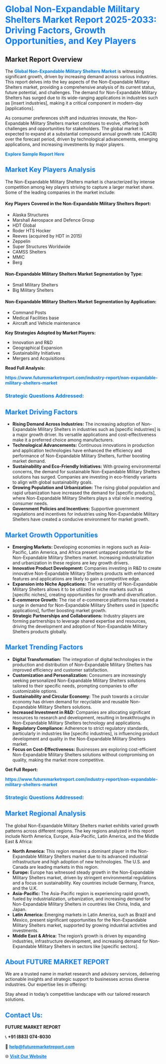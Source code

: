 <h1 style="color: #007BFF;">Global Non-Expandable Military Shelters Market Report 2025-2033: Driving Factors, Growth Opportunities, and Key Players</h1>

<section id="overview">
<h2>Market Report Overview</h2>
<p>The <a href="https://www.futuremarketreport.com/industry-report/non-expandable-military-shelters-market" style="color: #007BFF; text-decoration: none;"><strong>Global Non-Expandable Military Shelters Market</strong></a> is witnessing significant growth, driven by increasing demand across various industries. This report delves into the key aspects of the Non-Expandable Military Shelters market, providing a comprehensive analysis of its current status, future potential, and challenges. The demand for Non-Expandable Military Shelters has surged due to its wide-ranging applications in industries such as [insert industries], making it a critical component in modern-day [applications].</p>
<p>As consumer preferences shift and industries innovate, the Non-Expandable Military Shelters market continues to evolve, offering both challenges and opportunities for stakeholders. The global market is expected to expand at a substantial compound annual growth rate (CAGR) over the forecast period, driven by technological advancements, emerging applications, and increasing investments by major players.</p>
</section>

<section id="overview">
<p><a href="https://www.futuremarketreport.com/request-sample/reportId=104698" style="color: #007BFF; text-decoration: none;"><strong>Explore Sample Report Here</strong></a></p>
</section>

<section id="key-players">
<h2 style="color: #007BFF;">Market Key Players Analysis</h2>
<p>The Non-Expandable Military Shelters market is characterized by intense competition among key players striving to capture a larger market share. Some of the leading companies in the market include:</p>
<h4>Key Players Covered in the Non-Expandable Military Shelters Report:</h4>
<ul><li>Alaska Structures</li><li>Marshall Aerospace and Defence Group</li><li>HDT Global</li><li>Roder HTS Hocker</li><li>Reeves (acquired by HDT in 2015)</li><li>Zeppelin</li><li>Super Structures Worldwide</li><li>CAMSS Shelters</li><li>MMIC</li><li>Berg</li></ul>
<h4>Non-Expandable Military Shelters Market Segmentation by Type:</h4>
<ul><li>Small Military Shelters</li><li>Big Military Shelters</li></ul>

<h4>Non-Expandable Military Shelters Market Segmentation by Application:</h4>
<ul><li>Command Posts</li><li>Medical Facilities base</li><li>Aircraft and Vehicle maintenance</li></ul>
<p><strong>Key Strategies Adopted by Market Players:</strong></p>
<ul>
<li>Innovation and R&D</li>
<li>Geographical Expansion</li>
<li>Sustainability Initiatives</li>
<li>Mergers and Acquisitions</li>
</ul>
</section>

<section>
<p><strong>Read Full Analysis: </strong></p><a href="https://www.futuremarketreport.com/industry-report/non-expandable-military-shelters-market" style="color: #007BFF; text-decoration: none;"><strong>https://www.futuremarketreport.com/industry-report/non-expandable-military-shelters-market</strong></a>
<h3 style="color: #007BFF;">Strategic Questions Addressed:</h3>
</section>

<section id="driving-factors">
<h2 style="color: #007BFF;">Market Driving Factors</h2>
<ul>
<li><strong>Rising Demand Across Industries:</strong> The increasing adoption of Non-Expandable Military Shelters in industries such as [specific industries] is a major growth driver. Its versatile applications and cost-effectiveness make it a preferred choice among manufacturers.</li>
<li><strong>Technological Advancements:</strong> Continuous innovations in production and application technologies have enhanced the efficiency and performance of Non-Expandable Military Shelters, further boosting market demand.</li>
<li><strong>Sustainability and Eco-Friendly Initiatives:</strong> With growing environmental concerns, the demand for sustainable Non-Expandable Military Shelters solutions has surged. Companies are investing in eco-friendly variants to align with global sustainability goals.</li>
<li><strong>Growing Population and Urbanization:</strong> The rising global population and rapid urbanization have increased the demand for [specific products], where Non-Expandable Military Shelters plays a vital role in meeting consumer needs.</li>
<li><strong>Government Policies and Incentives:</strong> Supportive government regulations and incentives for industries using Non-Expandable Military Shelters have created a conducive environment for market growth.</li>
</ul>
</section>

<section id="growth-opportunities">
<h2 style="color: #007BFF;">Market Growth Opportunities</h2>
<ul>
<li><strong>Emerging Markets:</strong> Developing economies in regions such as Asia-Pacific, Latin America, and Africa present untapped potential for the Non-Expandable Military Shelters market. Increasing industrialization and urbanization in these regions are key growth drivers.</li>
<li><strong>Innovative Product Development:</strong> Companies investing in R&D to create innovative Non-Expandable Military Shelters products with enhanced features and applications are likely to gain a competitive edge.</li>
<li><strong>Expansion into Niche Applications:</strong> The versatility of Non-Expandable Military Shelters allows it to be utilized in niche markets such as [specific niches], creating opportunities for growth and diversification.</li>
<li><strong>E-commerce Growth:</strong> The rise of e-commerce platforms has created a surge in demand for Non-Expandable Military Shelters used in [specific applications], further boosting market growth.</li>
<li><strong>Strategic Partnerships and Collaborations:</strong> Industry players are forming partnerships to leverage shared expertise and resources, driving the development and adoption of Non-Expandable Military Shelters products globally.</li>
</ul>
</section>

<section id="trending-factors">
<h2 style="color: #007BFF;">Market Trending Factors</h2>
<ul>
<li><strong>Digital Transformation:</strong> The integration of digital technologies in the production and distribution of Non-Expandable Military Shelters has improved efficiency and customer satisfaction.</li>
<li><strong>Customization and Personalization:</strong> Consumers are increasingly seeking personalized Non-Expandable Military Shelters solutions tailored to their specific needs, prompting companies to offer customizable options.</li>
<li><strong>Sustainability and Circular Economy:</strong> The push towards a circular economy has driven demand for recyclable and reusable Non-Expandable Military Shelters solutions.</li>
<li><strong>Increased Investment in R&D:</strong> Companies are allocating significant resources to research and development, resulting in breakthroughs in Non-Expandable Military Shelters technology and applications.</li>
<li><strong>Regulatory Compliance:</strong> Adherence to strict regulatory standards, particularly in industries like [specific industries], is influencing product development and quality in the Non-Expandable Military Shelters market.</li>
<li><strong>Focus on Cost-Effectiveness:</strong> Businesses are exploring cost-efficient Non-Expandable Military Shelters solutions without compromising on quality, making the market more competitive.</li>
</ul>
</section>

<section>
<p><strong>Get Full Report: </strong></p><a href="https://www.futuremarketreport.com/industry-report/non-expandable-military-shelters-market" style="color: #007BFF; text-decoration: none;"><strong>https://www.futuremarketreport.com/industry-report/non-expandable-military-shelters-market</strong></a>
<h3 style="color: #007BFF;">Strategic Questions Addressed:</h3>
</section>


<section id="regional-analysis">
<h2 style="color: #007BFF;">Market Regional Analysis</h2>
<p>The global Non-Expandable Military Shelters market exhibits varied growth patterns across different regions. The key regions analyzed in this report include North America, Europe, Asia-Pacific, Latin America, and the Middle East & Africa:</p>
<ul>
<li><strong>North America:</strong> This region remains a dominant player in the Non-Expandable Military Shelters market due to its advanced industrial infrastructure and high adoption of new technologies. The U.S. and Canada are leading markets in this region.</li>
<li><strong>Europe:</strong> Europe has witnessed steady growth in the Non-Expandable Military Shelters market, driven by stringent environmental regulations and a focus on sustainability. Key countries include Germany, France, and the U.K.</li>
<li><strong>Asia-Pacific:</strong> The Asia-Pacific region is experiencing rapid growth, fueled by industrialization, urbanization, and increasing demand for Non-Expandable Military Shelters in countries like China, India, and Japan.</li>
<li><strong>Latin America:</strong> Emerging markets in Latin America, such as Brazil and Mexico, present significant opportunities for the Non-Expandable Military Shelters market, supported by growing industrial activities and investments.</li>
<li><strong>Middle East & Africa:</strong> The region’s growth is driven by expanding industries, infrastructure development, and increasing demand for Non-Expandable Military Shelters in sectors like [specific sectors].</li>
</ul>
</section>

<footer>
<h2 style="color: #007BFF;">About FUTURE MARKET REPORT</h2>
<p>We are a trusted name in market research and advisory services, delivering actionable insights and strategic support to businesses across diverse industries. Our expertise lies in offering:</p>

<p>Stay ahead in today’s competitive landscape with our tailored research solutions.</p>

<h2 style="color: #007BFF;">Contact Us:</h2>
<p><strong>FUTURE MARKET REPORT</strong></p>
<p>📞 <strong>+91 (883) 074-8030</strong></p>
<p>📧 <strong><a href="mailto:help@futuremarketreport.com" style="color: #007BFF;">help@futuremarketreport.com</a></strong></p>
<p>🌐 <strong><a href="https://www.futuremarketreport.com/" style="color: #007BFF;">Visit Our Website</a></strong></p>
</footer>
